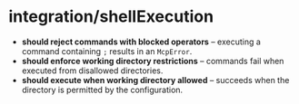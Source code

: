 # integration/shellExecution

- **should reject commands with blocked operators** – executing a command containing `;` results in an `McpError`.
- **should enforce working directory restrictions** – commands fail when executed from disallowed directories.
- **should execute when working directory allowed** – succeeds when the directory is permitted by the configuration.
